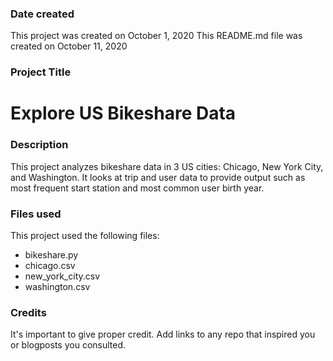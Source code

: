 ### Date created
This project was created on October 1, 2020
This README.md file was created on October 11, 2020

### Project Title
# Explore US Bikeshare Data

### Description
This project analyzes bikeshare data in 3 US cities: Chicago, New York City, and Washington. It looks at trip and user data to provide output such as most frequent start station and most common user birth year.

### Files used
This project used the following files:
* bikeshare.py
* chicago.csv
* new_york_city.csv
* washington.csv

### Credits
It's important to give proper credit. Add links to any repo that inspired you or blogposts you consulted.

